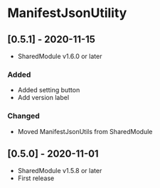 # ManifestJsonUtility

## [0.5.1] - 2020-11-15
- SharedModule v1.6.0 or later

### Added
- Added setting button
- Add version label

### Changed
- Moved ManifestJsonUtils from SharedModule

## [0.5.0] - 2020-11-01
- SharedModule v1.5.8 or later
- First release
